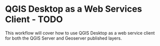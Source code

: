 # QGIS Desktop as a Web Services Client - TODO

This workflow will cover how to use QGIS Desktop as a web service client for both the QGIS Server and Geoserver published layers.
